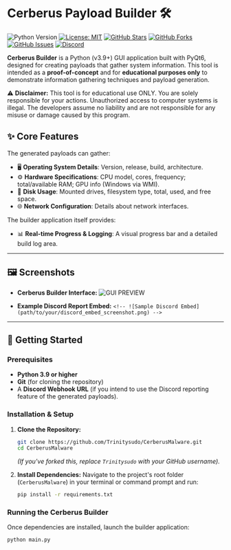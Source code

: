 # Cerberus Payload Builder 🛠️

<!-- Main Badges -->
![Python Version](https://img.shields.io/badge/python-3.9%2B-blue.svg?style=for-the-badge&logo=python)
[![License: MIT](https://img.shields.io/badge/License-MIT-yellow.svg?style=for-the-badge)](https://opensource.org/licenses/MIT) <!-- Ensure this matches your chosen license -->
[![GitHub Stars](https://img.shields.io/github/stars/Trinitysudo/CerberusMalware?style=for-the-badge&logo=github)](https://github.com/Trinitysudo/CerberusMalware/stargazers)
[![GitHub Forks](https://img.shields.io/github/forks/Trinitysudo/CerberusMalware?style=for-the-badge&logo=github)](https://github.com/Trinitysudo/CerberusMalware/network/members)
[![GitHub Issues](https://img.shields.io/github/issues/Trinitysudo/CerberusMalware?style=for-the-badge&logo=github)](https://github.com/Trinitysudo/CerberusMalware/issues)
[![Discord](https://img.shields.io/discord/YOUR_SERVER_ID?label=Join%20Discord&logo=discord&logoColor=white&color=7289DA&style=for-the-badge)](https://discord.gg/3ZSVqbbUwJ) <!-- Replace YOUR_SERVER_ID with your actual Discord Server ID -->

<!-- Optional Social/Activity Badges (Uncomment and fill if desired) -->
<!--
[![GitHub last commit](https://img.shields.io/github/last-commit/Trinitysudo/CerberusMalware?style=flat-square&logo=github)](https://github.com/Trinitysudo/CerberusMalware/commits/main)
[![GitHub repo size](https://img.shields.io/github/repo-size/Trinitysudo/CerberusMalware?style=flat-square)](https://github.com/Trinitysudo/CerberusMalware)
-->

**Cerberus Builder** is a Python (v3.9+) GUI application built with PyQt6, designed for creating payloads that gather system information. This tool is intended as a **proof-of-concept** and for **educational purposes only** to demonstrate information gathering techniques and payload generation.

⚠️ **Disclaimer:** This tool is for educational use ONLY. You are solely responsible for your actions. Unauthorized access to computer systems is illegal. The developers assume no liability and are not responsible for any misuse or damage caused by this program.

## ✨ Core Features

The generated payloads can gather:

*   🖥️ **Operating System Details**: Version, release, build, architecture.
*   ⚙️ **Hardware Specifications**: CPU model, cores, frequency; total/available RAM; GPU info (Windows via WMI).
*   💾 **Disk Usage**: Mounted drives, filesystem type, total, used, and free space.
*   🌐 **Network Configuration**: Details about network interfaces.

The builder application itself provides:

*   📊 **Real-time Progress & Logging**: A visual progress bar and a detailed build log area.

---

## 🖼️ Screenshots

*   **Cerberus Builder Interface:**
    ![GUI PREVIEW](https://github.com/user-attachments/assets/1c549e43-1baa-4795-932b-8275851c9d26)

*   **Example Discord Report Embed:**
    `<!-- ![Sample Discord Embed](path/to/your/discord_embed_screenshot.png) -->`
    <!-- Add your Discord embed screenshot here and uncomment the line above -->

---

## 🚀 Getting Started

### Prerequisites

*   **Python 3.9 or higher**
*   **Git** (for cloning the repository)
*   A **Discord Webhook URL** (if you intend to use the Discord reporting feature of the generated payloads).

### Installation & Setup

1.  **Clone the Repository:**
    ```bash
    git clone https://github.com/Trinitysudo/CerberusMalware.git
    cd CerberusMalware
    ```
    *(If you've forked this, replace `Trinitysudo` with your GitHub username).*

2.  **Install Dependencies:**
    Navigate to the project's root folder (`CerberusMalware`) in your terminal or command prompt and run:
    ```bash
    pip install -r requirements.txt
    ```

### Running the Cerberus Builder

Once dependencies are installed, launch the builder application:
```bash
python main.py
